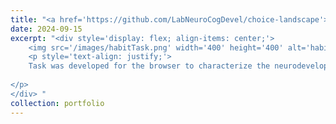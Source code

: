 ```yaml
---
title: "<a href='https://github.com/LabNeuroCogDevel/choice-landscape'> Habit Task Development </a>"
date: 2024-09-15
excerpt: "<div style='display: flex; align-items: center;'>
    <img src='/images/habitTask.png' width='400' height='400' alt='habit task' style='margin-right: 10px;'>
    <p style='text-align: justify;'>
    Task was developed for the browser to characterize the neurodevelopment of habit formation as a probe for how modes of stable behavior are acquired defining adulthood, which rodent model shave found is limited in adolescence and has not been studied in humans. In this project, I rewrote the task for Psychtoolbox in Matlab. 
    
</p>
</div> "
collection: portfolio
---
```

